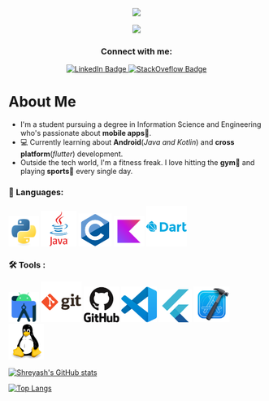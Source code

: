<p align="center">
  <img src="https://capsule-render.vercel.app/api?type=waving&color=gradient&text=👋🏻Hi,++I'm+Shreyash&height=230&section=header"/>
</p>


<div id="header" align="center">
  <img src="https://media.giphy.com/media/YRMb6dd7zprS00JdGZ/giphy.gif" width="250"/>
</div>


<h3 align="center">Connect with me:</h3>
<div id="header" align="center">
  <a href="https://www.linkedin.com/in/shreyash-856044220/">
    <img src="https://img.shields.io/badge/LinkedIn-blue?style=for-the-badge&logo=linkedin&logoColor=white" alt="LinkedIn Badge"/>
  </a>
  <a href="https://instagram.com/shrexyash.s/">
    <img src="https://img.shields.io/badge/-Instagram-ff69b4?style=for-the-badge&logo=Instagram&logoColor=white" alt="StackOveflow Badge"/>
  </a>
</div>

# About Me

<div>

- I'm a student pursuing a degree in Information Science and Engineering who's passionate about **mobile apps**:iphone:.
- :computer: Currently learning about **Android**(*Java and Kotlin*) and **cross platform**(*flutter*) development.
- Outside the tech world, I'm a fitness freak. I love hitting the **gym**:muscle: and playing **sports**:basketball: every single day.

</div>


### :page_with_curl: Languages:
<div>
  <img src="https://raw.githubusercontent.com/devicons/devicon/1119b9f84c0290e0f0b38982099a2bd027a48bf1/icons/python/python-original.svg" width="60" height="60"/>
  <img src="https://raw.githubusercontent.com/devicons/devicon/1119b9f84c0290e0f0b38982099a2bd027a48bf1/icons/java/java-original-wordmark.svg" width="70" height="70"/>
  <img src="https://raw.githubusercontent.com/devicons/devicon/1119b9f84c0290e0f0b38982099a2bd027a48bf1/icons/c/c-original.svg" width="65" height="65"/>
  <img src="https://raw.githubusercontent.com/devicons/devicon/master/icons/kotlin/kotlin-original.svg" width="60" height="60"/>
  <img src="https://raw.githubusercontent.com/devicons/devicon/master/icons/dart/dart-plain-wordmark.svg" width="80" height="80"/>

  
  
</div>

### :hammer_and_wrench: Tools :
<div>
<img src="https://raw.githubusercontent.com/devicons/devicon/master/icons/androidstudio/androidstudio-original.svg" width="60" height="60"/>
<img src="https://raw.githubusercontent.com/devicons/devicon/1119b9f84c0290e0f0b38982099a2bd027a48bf1/icons/git/git-original-wordmark.svg" width="80" height="80"/>
<img src="https://raw.githubusercontent.com/devicons/devicon/1119b9f84c0290e0f0b38982099a2bd027a48bf1/icons/github/github-original-wordmark.svg" width="70" height="70"/>
<img src="https://raw.githubusercontent.com/devicons/devicon/master/icons/vscode/vscode-original.svg" width="70" height="70"/>
<img src="https://raw.githubusercontent.com/devicons/devicon/master/icons/flutter/flutter-original.svg" width="65" height="65"/>
<img src="https://raw.githubusercontent.com/devicons/devicon/master/icons/xcode/xcode-original.svg" width="70" height="70"/>
<img src="https://raw.githubusercontent.com/devicons/devicon/master/icons/linux/linux-original.svg" width="70" height="70"/>
</div>

[![Shreyash's GitHub stats](https://github-readme-stats.vercel.app/api?username=shreyash-01)](https://github.com/anuraghazra/github-readme-stats)

[![Top Langs](https://github-readme-stats.vercel.app/api/top-langs/?username=shreyash-01)](https://github.com/anuraghazra/github-readme-stats)


